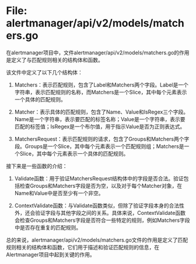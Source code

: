# File: alertmanager/api/v2/models/matchers.go

在alertmanager项目中，文件alertmanager/api/v2/models/matchers.go的作用是定义了与匹配规则相关的结构体和函数。

该文件中定义了以下几个结构体：

1. Matchers：表示匹配规则，包含了Label和Matchers两个字段。Label是一个字符串，表示匹配规则的名称，而Matchers是一个Slice，其中每个元素表示一个具体的匹配规则。

2. Matcher：表示具体的匹配规则，包含了Name、Value和IsRegex三个字段。Name是一个字符串，表示要匹配的标签名称；Value是一个字符串，表示要匹配的标签值；IsRegex是一个布尔值，用于指示Value是否为正则表达式。

3. MatchersRequest：表示匹配规则的请求，包含了Groups和Matchers两个字段。Groups是一个Slice，其中每个元素表示一个匹配规则组；Matchers是一个Slice，其中每个元素表示一个具体的匹配规则。

接下来是一些函数的介绍：

1. Validate函数：用于验证MatchersRequest结构体中的字段是否合法。验证包括检查Groups和Matchers字段是否为空，以及对于每个Matcher对象，在Name和Value中是否至少有一个非空。

2. ContextValidate函数：与Validate函数类似，但除了验证字段本身的合法性外，还会验证字段与其他字段之间的关系。具体来说，ContextValidate函数会检查Groups和Matchers字段是否符合一些特定的规则，例如Matchers字段中是否存在重复的匹配规则。

总的来说，alertmanager/api/v2/models/matchers.go文件的作用是定义了匹配规则相关的结构体和函数，它们用于描述和验证匹配规则的信息，在Alertmanager项目中起到关键的作用。

